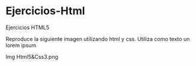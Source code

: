 # Ejercicios-Html
Ejercicios HTML5



Reproduce la siguiente imagen utilizando html y css. Utiliza como texto un lorem ipsum

Img Html5&Css3.png
